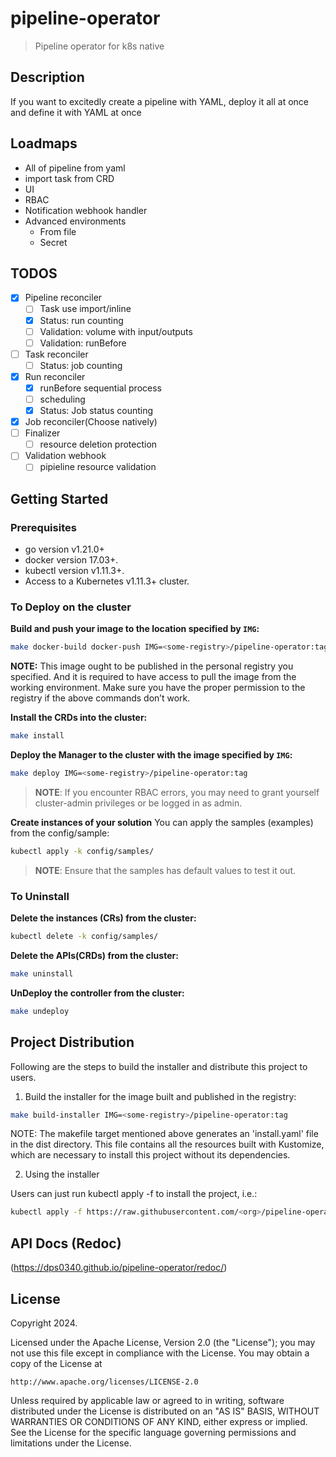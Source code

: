# pipeline-operator

> Pipeline operator for k8s native

## Description

If you want to excitedly create a pipeline with YAML, deploy it all at once and define it with YAML at once

## Loadmaps

- All of pipeline from yaml
- import task from CRD
- UI
- RBAC
- Notification webhook handler
- Advanced environments
  - From file
  - Secret

## TODOS

- [x] Pipeline reconciler
  - [ ] Task use import/inline
  - [x] Status: run counting
  - [ ] Validation: volume with input/outputs
  - [ ] Validation: runBefore
- [ ] Task reconciler
  - [ ] Status: job counting
- [x] Run reconciler
  - [x] runBefore sequential process
  - [ ] scheduling
  - [x] Status: Job status counting
- [x] Job reconciler(Choose natively)
- [ ] Finalizer
  - [ ] resource deletion protection
- [ ] Validation webhook
  - [ ] pipieline resource validation

## Getting Started

### Prerequisites

- go version v1.21.0+
- docker version 17.03+.
- kubectl version v1.11.3+.
- Access to a Kubernetes v1.11.3+ cluster.

### To Deploy on the cluster

**Build and push your image to the location specified by `IMG`:**

```sh
make docker-build docker-push IMG=<some-registry>/pipeline-operator:tag
```

**NOTE:** This image ought to be published in the personal registry you specified.
And it is required to have access to pull the image from the working environment.
Make sure you have the proper permission to the registry if the above commands don’t work.

**Install the CRDs into the cluster:**

```sh
make install
```

**Deploy the Manager to the cluster with the image specified by `IMG`:**

```sh
make deploy IMG=<some-registry>/pipeline-operator:tag
```

> **NOTE**: If you encounter RBAC errors, you may need to grant yourself cluster-admin
> privileges or be logged in as admin.

**Create instances of your solution**
You can apply the samples (examples) from the config/sample:

```sh
kubectl apply -k config/samples/
```

> **NOTE**: Ensure that the samples has default values to test it out.

### To Uninstall

**Delete the instances (CRs) from the cluster:**

```sh
kubectl delete -k config/samples/
```

**Delete the APIs(CRDs) from the cluster:**

```sh
make uninstall
```

**UnDeploy the controller from the cluster:**

```sh
make undeploy
```

## Project Distribution

Following are the steps to build the installer and distribute this project to users.

1. Build the installer for the image built and published in the registry:

```sh
make build-installer IMG=<some-registry>/pipeline-operator:tag
```

NOTE: The makefile target mentioned above generates an 'install.yaml'
file in the dist directory. This file contains all the resources built
with Kustomize, which are necessary to install this project without
its dependencies.

2. Using the installer

Users can just run kubectl apply -f <URL for YAML BUNDLE> to install the project, i.e.:

```sh
kubectl apply -f https://raw.githubusercontent.com/<org>/pipeline-operator/<tag or branch>/dist/install.yaml
```

## API Docs (Redoc)

(https://dps0340.github.io/pipeline-operator/redoc/)

## License

Copyright 2024.

Licensed under the Apache License, Version 2.0 (the "License");
you may not use this file except in compliance with the License.
You may obtain a copy of the License at

    http://www.apache.org/licenses/LICENSE-2.0

Unless required by applicable law or agreed to in writing, software
distributed under the License is distributed on an "AS IS" BASIS,
WITHOUT WARRANTIES OR CONDITIONS OF ANY KIND, either express or implied.
See the License for the specific language governing permissions and
limitations under the License.
